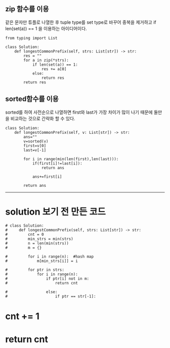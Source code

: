 
## zip 함수를 이용
같은 문자만 튜플로 나열한 후 tuple type를 set type로 바꾸어 중복을 제거하고 if len(set(a)) == 1 을 이용하는 아이디어이다.
```python3
from typing import List

class Solution:
    def longestCommonPrefix(self, strs: List[str]) -> str:
        res = ""
        for a in zip(*strs):
            if len(set(a)) == 1: 
                res += a[0]
            else: 
                return res
        return res
```

## sorted함수를 이용
sorted를 하여 사전순으로 나열하면 first와 last가 가장 차이가 많이 나기 때문에 둘만을 비교하는 것으로 간략화 할 수 있다.
```
class Solution:
    def longestCommonPrefix(self, v: List[str]) -> str:
        ans=""
        v=sorted(v)
        first=v[0]
        last=v[-1]

        for i in range(min(len(first),len(last))):
            if(first[i]!=last[i]):
                return ans
            
            ans+=first[i]
            
        return ans
```
***
# solution 보기 전 만든 코드
```
# class Solution:
#     def longestCommonPrefix(self, strs: List[str]) -> str:
#         cnt = 0
#         min_strs = min(strs)
#         n = len(min(strs))
#         m = {}

#         for i in range(n):  #hash map
#             m[min_strs[i]] = i
        
#         for ptr in strs:
#             for i in range(n):
#                 if ptr[i] not in m:
#                     return cnt
                
#                 else:
#                     if ptr == str[-1]:
```
#                         cnt += 1
                
#         return cnt​
```

